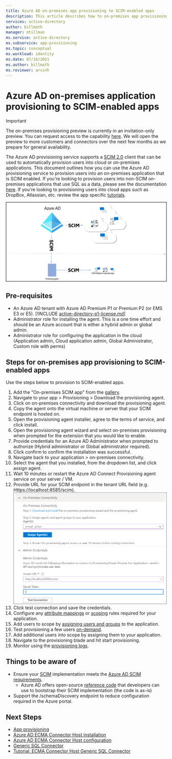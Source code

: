 ```yaml
---
title: Azure AD on-premises app provisioning to SCIM-enabled apps
description: This article describes how to on-premises app provisioning to SCIM-enabled apps.
services: active-directory
author: billmath
manager: mtillman
ms.service: active-directory
ms.subservice: app-provisioning
ms.topic: conceptual
ms.workload: identity
ms.date: 07/16/2021
ms.author: billmath
ms.reviewer: arvinh
---
```


# Azure AD on-premises application provisioning to SCIM-enabled apps

>[!IMPORTANT]
> The on-premises provisioning preview is currently in an invitation-only preview. You can request access to the capability [here](https://aka.ms/onpremprovisioningpublicpreviewaccess). We will open the preview to more customers and connectors over the next few months as we prepare for general availability.

The Azure AD provisioning service supports a [SCIM 2.0](https://techcommunity.microsoft.com/t5/identity-standards-blog/provisioning-with-scim-getting-started/ba-p/880010) client that can be used to automatically provision users into cloud or on-premises applications. This document outlines how you can use the Azure AD provisioning service to provision users into an on-premises application that is SCIM enabled. If you're looking to provision users into non-SCIM on-premises applications that use SQL as a data, please see the documentation [here](tutorial-ecma-sql-connector.md). If you're looking to provisioning users into cloud apps such as DropBox, Atlassian, etc. review the app specific [tutorials](../../active-directory/saas-apps/tutorial-list.md). 

![architecture](./media/on-premises-scim-provisioning/scim-4.png)


## Pre-requisites
- An Azure AD tenant with Azure AD Premium P1 or Premium P2 (or EMS E3 or E5). 
    [!INCLUDE [active-directory-p1-license.md](../../../includes/active-directory-p1-license.md)]
- Administrator role for installing the agent.  This is a one time effort and should be an Azure account that is either a hybrid admin or global admin. 
- Administrator role for configuring the application in the cloud (Application admin, Cloud application admin, Global Administrator, Custom role with perms)

## Steps for on-premises app provisioning to SCIM-enabled apps
Use the steps below to provision to SCIM-enabled apps. 

 1. Add the "On-premises SCIM app" from the [gallery](../../active-directory/manage-apps/add-application-portal.md).
 2. Navigate to your app > Provisioning > Download the provisioning agent.
 3. Click on on-premises connectivity and download the provisioning agent.
 4. Copy the agent onto the virtual machine or server that your SCIM endpoint is hosted on.
 5. Open the provisioning agent installer, agree to the terms of service, and click install.
 6. Open the provisioning agent wizard and select on-premises provisioning when prompted for the extension that you would like to enable.
 7. Provide credentials for an Azure AD Administrator when prompted to authorize (Hybrid administrator or Global administrator required).
 8. Click confirm to confirm the installation was successful.
 9. Navigate back to your application > on-premises connectivity.
 10. Select the agent that you installed, from the dropdown list, and click assign agent.
 11. Wait 10 minutes or restart the Azure AD Connect Provisioning agent service on your server / VM.
 12. Provide URL for your SCIM endpoint in the tenant URL field (e.g. Https://localhost:8585/scim).
     ![assign agent](./media/on-premises-scim-provisioning/scim-2.png)
 13. Click test connection and save the credentials.
 14. Configure any [attribute mappings](customize-application-attributes.md) or [scoping](define-conditional-rules-for-provisioning-user-accounts.md) rules required for your application.  
 15. Add users to scope by [assigning users and groups](../../active-directory/manage-apps/add-application-portal-assign-users.md) to the application.
 16. Test provisioning a few users [on-demand](provision-on-demand.md).
 17. Add additional users into scope by assigning them to your application.
 18. Navigate to the provisioning blade and hit start provisioning.
 19. Monitor using the [provisioning logs](../../active-directory/reports-monitoring/concept-provisioning-logs.md).
 

## Things to be aware of
* Ensure your [SCIM](https://techcommunity.microsoft.com/t5/identity-standards-blog/provisioning-with-scim-getting-started/ba-p/880010) implementation meets the [Azure AD SCIM requirements](use-scim-to-provision-users-and-groups.md).
  * Azure AD offers open-source [reference code](https://github.com/AzureAD/SCIMReferenceCode/wiki) that developers can use to bootstrap their SCIM implementation (the code is as-is)
* Support the /schemaDiscovery endpoint to reduce configuration required in the Azure portal. 

## Next Steps

- [App provisioning](user-provisioning.md)
- [Azure AD ECMA Connector Host installation](on-premises-ecma-install.md)
- [Azure AD ECMA Connector Host configuration](on-premises-ecma-configure.md)
- [Generic SQL Connector](on-premises-sql-connector-configure.md)
- [Tutorial:  ECMA Connector Host Generic SQL Connector](tutorial-ecma-sql-connector.md)
